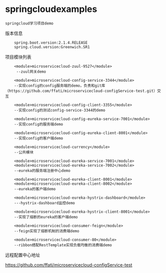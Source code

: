    
   # springcloudexamples
    springcloud学习项目demo

版本信息
```
    spring.boot.version:2.1.4.RELEASE
    spring.cloud.version:Greenwich.SR1
```
    
  项目模块列表
  

        <module>microservicecloud-zuul-9527</module>
         --zuul网关demo
        
        <module>microservicecloud-config-service-3344</module>
        --实现config的config服务端的demo，负责和git库（https://github.com/ffati/microservicecloud-configService-test.git）交互
        
        <module>microservicecloud-config-client-3355</module>
        --实现config的测试config-service-3344的demo
        
        <module>microservicecloud-config-eureka-service-7001</module>
        --实现config的服务端demo
        
        <module>microservicecloud-config-eureka-client-8001</module>
        --实现config的客户端demo
        
        <module>microservicecloud-currency</module>
        --公共模块
        
        <module>microservicecloud-eureka-service-7001</module>
        <module>microservicecloud-eureka-service-7002</module>
        --eureka的服务端注册中心demo
        
        <module>microservicecloud-eureka-client-8001</module>
        <module>microservicecloud-eureka-client-8002</module>
        --eureka的客户端demo
        
        <module>microservicecloud-eureka-hystrix-dashboard</module>
        ---hystrix-dashboard监控demo
        
        <module>microservicecloud-eureka-hystrix-client-8001</module>
        --实现了熔断的eureka的客户端demo
        
        <module>microservicecloud-consumer-feign</module>
        --feign实现了熔断机制的消费端demo
        
        <module>microservicecloud-consumer-80</module>
        --ribbon搭配RestTemplate实现负载均衡的消费端demo



远程配置中心地址

https://github.com/ffati/microservicecloud-configService-test

